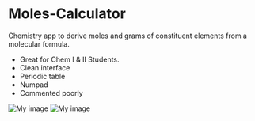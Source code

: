 Moles-Calculator
================

Chemistry app to derive moles and grams of constituent elements from a molecular formula. 
* Great for Chem I & II Students.
* Clean interface
* Periodic table
* Numpad
* Commented poorly


![My image](/Moles-Calculator/master/img/ss1.png)
![My image](Moles-Calculator/master/img/ss2.png)